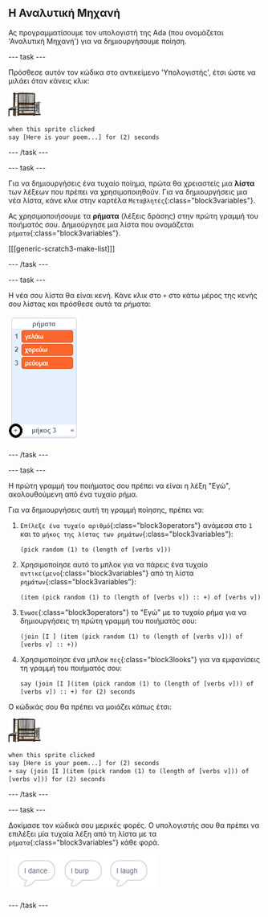 ## Η Αναλυτική Μηχανή

Ας προγραμματίσουμε τον υπολογιστή της Ada (που ονομάζεται 'Αναλυτική Μηχανή') για να δημιουργήσουμε ποίηση.

\--- task \---

Πρόσθεσε αυτόν τον κώδικα στο αντικείμενο 'Υπολογιστής', έτσι ώστε να μιλάει όταν κάνεις κλικ:

![αντικείμενο υπολογιστή](images/computer-sprite.png)

```blocks3
when this sprite clicked
say [Here is your poem...] for (2) seconds
```

\--- /task \---

\--- task \---

Για να δημιουργήσεις ένα τυχαίο ποίημα, πρώτα θα χρειαστείς μια **λίστα** των λέξεων που πρέπει να χρησιμοποιηθούν. Για να δημιουργήσεις μια νέα λίστα, κάνε κλικ στην καρτέλα `Μεταβλητές`{:class="block3variables"}.

Ας χρησιμοποιήσουμε τα **ρήματα** (λέξεις δράσης) στην πρώτη γραμμή του ποιήματός σου. Δημιούργησε μια λίστα που ονομάζεται `ρήματα`{:class="block3variables"}.

[[[generic-scratch3-make-list]]]

\--- /task \---

\--- task \---

Η νέα σου λίστα θα είναι κενή. Κάνε κλικ στο `+` στο κάτω μέρος της κενής σου λίστας και πρόσθεσε αυτά τα ρήματα:

![λίστα με τονισμένο το +](images/poetry-verbs-annotated.png)

\--- /task \---

\--- task \---

Η πρώτη γραμμή του ποιήματος σου πρέπει να είναι η λέξη "Εγώ", ακολουθούμενη από ένα τυχαίο ρήμα.

Για να δημιουργήσεις αυτή τη γραμμή ποίησης, πρέπει να:

1. `Επίλεξε ένα τυχαίο αριθμό`{:class="block3operators"} ανάμεσα στο `1` και το `μήκος της λίστας των ρημάτων`{:class="block3variables"}:
    
    ```blocks3
    (pick random (1) to (length of [verbs v]))
    ```

2. Χρησιμοποίησε αυτό το μπλοκ για να πάρεις ένα τυχαίο `αντικείμενο`{:class="block3variables"} από τη λίστα `ρημάτων`{:class="block3variables"}:
    
    ```blocks3
    (item (pick random (1) to (length of [verbs v]) :: +) of [verbs v])
    ```

3. `Ένωσε`{:class="block3operators"} το "Εγώ" με το τυχαίο ρήμα για να δημιουργήσεις τη πρώτη γραμμή του ποιήματός σου:
    
    ```blocks3
    (join [I ] (item (pick random (1) to (length of [verbs v])) of [verbs v] :: +))
    ```

4. Χρησιμοποίησε ένα μπλοκ `πες`{:class="block3looks"} για να εμφανίσεις τη γραμμή του ποιήματός σου:
    
    ```blocks3
    say (join [I ](item (pick random (1) to (length of [verbs v])) of [verbs v]) :: +) for (2) seconds
    ```

Ο κώδικάς σου θα πρέπει να μοιάζει κάπως έτσι:

![computer sprite](images/computer-sprite.png)

```blocks3
when this sprite clicked
say [Here is your poem...] for (2) seconds
+ say (join [I ](item (pick random (1) to (length of [verbs v])) of [verbs v])) for (2) seconds
```

\--- /task \---

\--- task \---

Δοκίμασε τον κώδικά σου μερικές φορές. Ο υπολογιστής σου θα πρέπει να επιλέξει μία τυχαία λέξη από τη λίστα με τα `ρήματα`{:class="block3variables"} κάθε φορά.

![3 συννεφάκια που λένε διαφορετικά πράγματα](images/poetry-random-test.png)

\--- /task \---